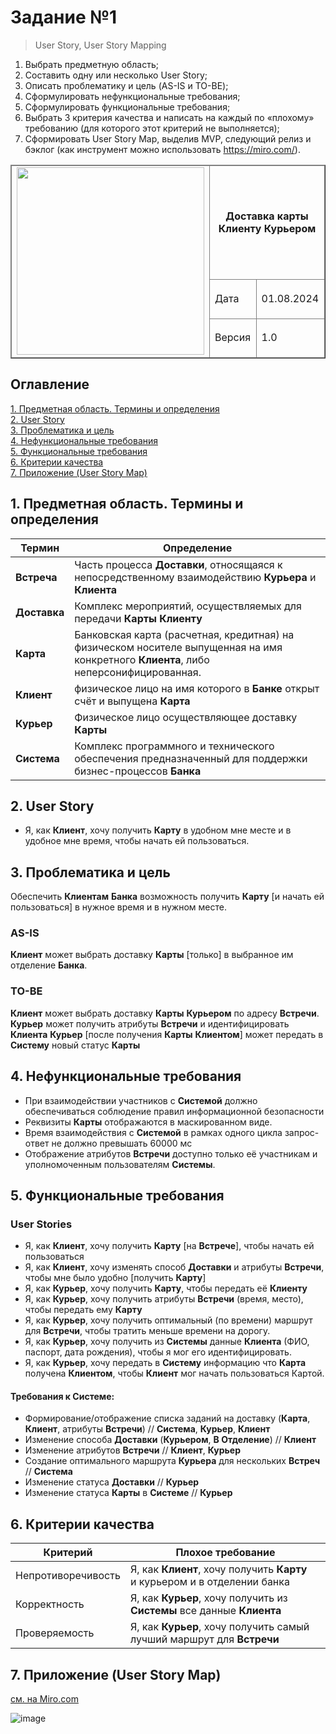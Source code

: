 # Задание №1
> User Story, User Story Mapping

1. Выбрать предметную область;
2. Составить одну или несколько User Story;
3. Описать проблематику и цель (AS-IS и TO-BE);
4. Сформулировать нефункциональные требования;
5. Сформулировать функциональные требования;
6. Выбрать 3 критерия качества и написать на каждый по «плохому» требованию (для которого этот критерий не выполняется);
7. Сформировать User Story Map, выделив MVP, следующий релиз и бэклог (как инструмент можно использовать https://miro.com/).


<table width="1000" border="1">
<thead>
  <tr>
    <td rowspan="3"><img width="300px" src="https://github.com/user-attachments/assets/9d985eaa-c3fc-4ab3-b84c-4acbd7c1bbb2"></td>
    <td colspan="2" width="700"><p align="center"><b>Доставка карты Клиенту Курьером</b></p></td>
  </tr>
  <tr>
    <td>Дата</td>
    <td>01.08.2024</td>
  </tr>
  <tr>
    <td>Версия</td>
    <td>1.0</td>
  </tr>
</thead>
</table>


## Оглавление
[1. Предметная область. Термины и определения](#title1) <br> 
[2. User Story](#title2)</br>
[3. Проблематика и цель](#title3)</br>
[4. Нефункциональные требования](#title4)</br>
[5. Функциональные требования](#title5)</br>
[6. Критерии качества](#title6)</br>
[7. Приложение (User Story Map)](#title7)</br>

## <a id="title1"> 1. Предметная область. Термины и определения </a>

|Термин	|Определение|
|---|---|
|**Встреча**	|Часть процесса **Доставки**, относящаяся к непосредственному взаимодействию **Курьера** и **Клиента**|
|**Доставка**	|Комплекс мероприятий, осуществляемых для передачи **Карты** **Клиенту**|
|**Карта**	|Банковская карта (расчетная, кредитная) на физическом носителе выпущенная на имя конкретного **Клиента**, либо неперсонифицированная.|
|**Клиент**	|физическое лицо на имя которого в **Банке** открыт счёт и выпущена **Карта**|
|**Курьер**	|Физическое лицо осуществляющее доставку **Карты**|
|**Система**	|Комплекс программного и технического обеспечения предназначенный для поддержки бизнес-процессов **Банка**|

## <a id="title2"> 2. User Story </a>

- Я, как **Клиент**, хочу получить **Карту** в удобном мне месте и в удобное мне время, чтобы начать ей пользоваться.

## <a id="title3"> 3. Проблематика и цель </a>

Обеспечить **Клиентам** **Банка** возможность получить **Карту** [и начать ей пользоваться] в нужное время и в нужном месте.

### AS-IS
**Клиент** может выбрать доставку **Карты** [только] в выбранное им отделение **Банка**.

### TO-BE
**Клиент** может выбрать доставку **Карты** **Курьером** по адресу **Встречи**.
**Курьер** может получить атрибуты **Встречи**  и идентифицировать **Клиента**
**Курьер** [после получения **Карты** **Клиентом**] может передать в **Систему** новый статус **Карты**

## <a id="title4"> 4. Нефункциональные требования </a>
- При взаимодействии участников с **Системой** должно обеспечиваться соблюдение правил информационной безопасности
- Реквизиты **Карты** отображаются в маскированном виде.
- Время взаимодействия с **Системой** в рамках одного цикла запрос-ответ не должно превышать 60000 мс
- Отображение атрибутов **Встречи** доступно только её участникам и уполномоченным пользователям **Системы**.

## <a id="title5"> 5. Функциональные требования </a>

### User Stories
- Я, как **Клиент**, хочу получить **Карту** [на **Встрече**], чтобы начать ей пользоваться 
- Я, как **Клиент**, хочу изменять способ **Доставки** и атрибуты **Встречи**, чтобы мне было удобно [получить **Карту**]
- Я, как **Курьер**, хочу получить **Карту**, чтобы передать её **Клиенту**
- Я, как **Курьер**, хочу получить атрибуты **Встречи** (время, место), чтобы передать ему **Карту** 
- Я, как **Курьер**, хочу получить оптимальный (по времени) маршрут для **Встречи**, чтобы тратить меньше времени на дорогу.
- Я, как **Курьер**, хочу получить из **Системы** данные **Клиента** (ФИО, паспорт, дата рождения), чтобы я мог его идентифицировать.
- Я, как **Курьер**, хочу передать в **Систему** информацию что **Карта** получена **Клиентом**, чтобы **Клиент** мог начать пользоваться Картой.

#### Требования к **Системе**:
- Формирование/отображение списка заданий на доставку (**Карта**, **Клиент**, атрибуты **Встречи**) // **Система**, **Курьер**, **Клиент**
- Изменение способа **Доставки** (**Курьером**, **В Отделение**) // **Клиент**
- Изменение атрибутов **Встречи** // **Клиент**, **Курьер**
- Создание оптимального маршрута **Курьера** для нескольких **Встреч** // **Система**
- Изменение статуса **Доставки** // **Курьер**
- Изменение статуса **Карты** в **Системе** // **Курьер**

## <a id="title6"> 6. Критерии качества </a>
|Критерий	|Плохое требование|
|-----|----|
|Непротиворечивость|Я, как **Клиент**, хочу получить **Карту** <br> и курьером и в отделении банка|
|Корректность|Я, как **Курьер**, хочу получить из **Системы** все данные **Клиента**|
|Проверяемость|Я, как **Курьер**, хочу получить самый лучший маршрут для **Встречи**|

## <a id="title7"> 7. Приложение (User Story Map) </a>

[см. на Miro.com](https://miro.com/app/board/uXjVKtJ3ukw=/?share_link_id=430464329736)

![image](https://github.com/user-attachments/assets/5fca123e-2de3-46ad-a23a-6c07c4c15c55)


<br>
<br>
